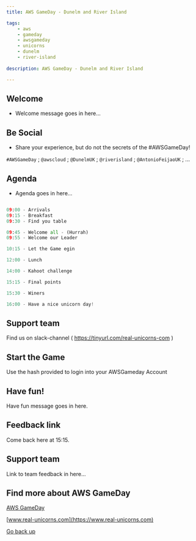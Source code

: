 ```yaml
---
title: AWS GameDay - Dunelm and River Island

tags:
    - aws
    - gameday
    - awsgameday
    - unicorns
    - dunelm
    - river-island
    
description: AWS GameDay - Dunelm and River Island

---
```


## Welcome

- Welcome message goes in here...

## Be Social

- Share your experience, but do not the secrets of the #AWSGameDay!

`#AWSGameDay` ; `@awscloud` ; `@DunelmUK` ; `@riverisland` ; `@AntonioFeijaoUK` ; ... 

## Agenda

- Agenda goes in here...

```python

09:00 - Arrivals
09:15 - Breakfast
09:30 - Find you table

09:45 - Welcome all - (Hurrah)
09:55 - Welcome our Leader

10:15 - Let the Game egin

12:00 - Lunch

14:00 - Kahoot challenge

15:15 - Final points

15:30 - Winers

16:00 - Have a nice unicorn day!

```

## Support team

Find us on slack-channel ( https://tinyurl.com/real-unicorns-com )

## Start the Game

Use the hash provided to login into your AWSGameday Account

## Have fun!

Have fun message goes in here.

## Feedback link

Come back here at 15:15.

## Support team

Link to team feedback in here...

## Find more about AWS GameDay

[AWS GameDay](https://aws.amazon.com/gameday/)

[www.real-unicorns.com](https://www.real-unicorns.com)

[Go back up](#Welcome)


